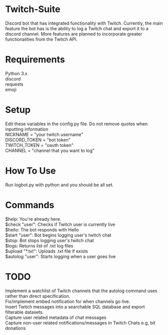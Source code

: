 # Twitch-Suite
Discord bot that has integrated functionality with Twitch.  Currently, the main feature the bot has is the ability to log a Twitch chat and export it to a discord channel.  More features are planned to incorporate greater functionalities from the Twitch API.  
# Requirements
Python 3.x  
discord  
requests  
emoji  
# Setup
Edit these variables in the config.py file.  Do not remove quotes when inputting information  
NICKNAME = "your twitch username"  
DISCORD_TOKEN = "bot token"  
TWITCH_TOKEN = "oauth token"  
CHANNEL = "channel that you want to log"  
# How To Use
Run logbot.py with python and you should be all set.   
# Commands
$help:           You're already here.  
$check "user":   Checks if Twitch user is currently live         
$hello:          The bot responds with Hello  
$start "user":   Bot begins logging user's twitch chat  
$stop:           Bot stops logging user's twitch chat  
$logs:           Returns list of .txt log files  
$upload "*.txt": Uploads .txt file if exists  
$autolog "user": Starts logging when a user goes live

# TODO
Implement a watchlist of Twitch channels that the autolog command uses rather than direct specification.  
Fix/implement embed notification for when channels go live.  
Insert Twitch messages into a searchable SQL database and export filterable datasets.  
Capture user related metadata of chat messages  
Capture non-user related notifications/messages in Twitch Chats e.g, bit donations  
